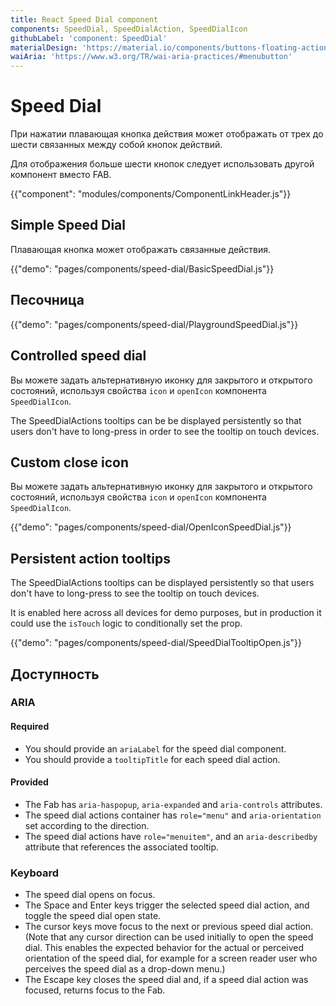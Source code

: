 ```yaml
---
title: React Speed Dial component
components: SpeedDial, SpeedDialAction, SpeedDialIcon
githubLabel: 'component: SpeedDial'
materialDesign: 'https://material.io/components/buttons-floating-action-button#types-of-transitions'
waiAria: 'https://www.w3.org/TR/wai-aria-practices/#menubutton'
---
```


# Speed Dial

<p class="description">При нажатии плавающая кнопка действия может отображать от трех до шести связанных между собой кнопок действий.</p>

Для отображения больше шести кнопок следует использовать другой компонент вместо FAB.

{{"component": "modules/components/ComponentLinkHeader.js"}}

## Simple Speed Dial

Плавающая кнопка может отображать связанные действия.

{{"demo": "pages/components/speed-dial/BasicSpeedDial.js"}}

## Песочница

{{"demo": "pages/components/speed-dial/PlaygroundSpeedDial.js"}}

## Controlled speed dial

Вы можете задать альтернативную иконку для закрытого и открытого состояний, используя свойства `icon` и `openIcon` компонента `SpeedDialIcon`.

The SpeedDialActions tooltips can be be displayed persistently so that users don't have to long-press in order to see the tooltip on touch devices.

## Custom close icon

Вы можете задать альтернативную иконку для закрытого и открытого состояний, используя свойства `icon` и `openIcon` компонента `SpeedDialIcon`.

{{"demo": "pages/components/speed-dial/OpenIconSpeedDial.js"}}

## Persistent action tooltips

The SpeedDialActions tooltips can be displayed persistently so that users don't have to long-press to see the tooltip on touch devices.

It is enabled here across all devices for demo purposes, but in production it could use the `isTouch` logic to conditionally set the prop.

{{"demo": "pages/components/speed-dial/SpeedDialTooltipOpen.js"}}

## Доступность

### ARIA

#### Required

- You should provide an `ariaLabel` for the speed dial component.
- You should provide a `tooltipTitle` for each speed dial action.

#### Provided

- The Fab has `aria-haspopup`, `aria-expanded` and `aria-controls` attributes.
- The speed dial actions container has `role="menu"` and `aria-orientation` set according to the direction.
- The speed dial actions have `role="menuitem"`, and an `aria-describedby` attribute that references the associated tooltip.

### Keyboard

- The speed dial opens on focus.
- The Space and Enter keys trigger the selected speed dial action, and toggle the speed dial open state.
- The cursor keys move focus to the next or previous speed dial action. (Note that any cursor direction can be used initially to open the speed dial. This enables the expected behavior for the actual or perceived orientation of the speed dial, for example for a screen reader user who perceives the speed dial as a drop-down menu.)
- The Escape key closes the speed dial and, if a speed dial action was focused, returns focus to the Fab.
